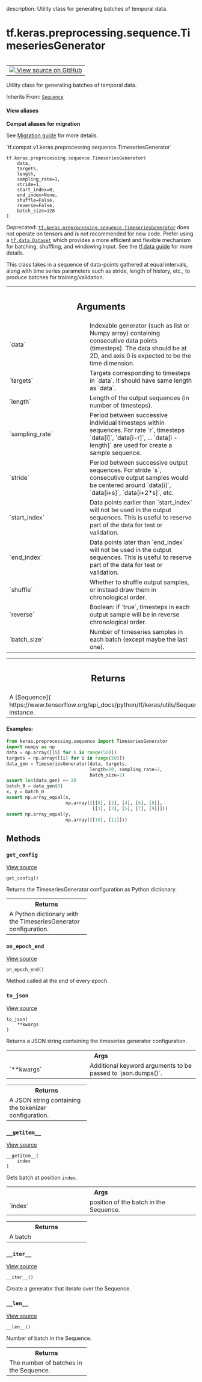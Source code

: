 description: Utility class for generating batches of temporal data.

<div itemscope itemtype="http://developers.google.com/ReferenceObject">
<meta itemprop="name" content="tf.keras.preprocessing.sequence.TimeseriesGenerator" />
<meta itemprop="path" content="Stable" />
<meta itemprop="property" content="__getitem__"/>
<meta itemprop="property" content="__init__"/>
<meta itemprop="property" content="__iter__"/>
<meta itemprop="property" content="__len__"/>
<meta itemprop="property" content="get_config"/>
<meta itemprop="property" content="on_epoch_end"/>
<meta itemprop="property" content="to_json"/>
</div>

# tf.keras.preprocessing.sequence.TimeseriesGenerator

<!-- Insert buttons and diff -->

<table class="tfo-notebook-buttons tfo-api nocontent" align="left">
<td>
  <a target="_blank" href="https://github.com/keras-team/keras/tree/v2.9.0/keras/preprocessing/sequence.py#L55-L231">
    <img src="https://www.tensorflow.org/images/GitHub-Mark-32px.png" />
    View source on GitHub
  </a>
</td>
</table>



Utility class for generating batches of temporal data.

Inherits From: [`Sequence`](../../../../tf/keras/utils/Sequence.md)

<section class="expandable">
  <h4 class="showalways">View aliases</h4>
  <p>
<b>Compat aliases for migration</b>
<p>See
<a href="https://www.tensorflow.org/guide/migrate">Migration guide</a> for
more details.</p>
<p>`tf.compat.v1.keras.preprocessing.sequence.TimeseriesGenerator`</p>
</p>
</section>

<pre class="devsite-click-to-copy prettyprint lang-py tfo-signature-link">
<code>tf.keras.preprocessing.sequence.TimeseriesGenerator(
    data,
    targets,
    length,
    sampling_rate=1,
    stride=1,
    start_index=0,
    end_index=None,
    shuffle=False,
    reverse=False,
    batch_size=128
)
</code></pre>



<!-- Placeholder for "Used in" -->

Deprecated: <a href="../../../../tf/keras/preprocessing/sequence/TimeseriesGenerator.md"><code>tf.keras.preprocessing.sequence.TimeseriesGenerator</code></a> does not
operate on tensors and is not recommended for new code. Prefer using a
<a href="../../../../tf/data/Dataset.md"><code>tf.data.Dataset</code></a> which provides a more efficient and flexible mechanism for
batching, shuffling, and windowing input. See the
[tf.data guide](https://www.tensorflow.org/guide/data) for more details.

This class takes in a sequence of data-points gathered at
equal intervals, along with time series parameters such as
stride, length of history, etc., to produce batches for
training/validation.

<!-- Tabular view -->
 <table class="responsive fixed orange">
<colgroup><col width="214px"><col></colgroup>
<tr><th colspan="2"><h2 class="add-link">Arguments</h2></th></tr>

<tr>
<td>
`data`
</td>
<td>
Indexable generator (such as list or Numpy array)
containing consecutive data points (timesteps).
The data should be at 2D, and axis 0 is expected
to be the time dimension.
</td>
</tr><tr>
<td>
`targets`
</td>
<td>
Targets corresponding to timesteps in `data`.
It should have same length as `data`.
</td>
</tr><tr>
<td>
`length`
</td>
<td>
Length of the output sequences (in number of timesteps).
</td>
</tr><tr>
<td>
`sampling_rate`
</td>
<td>
Period between successive individual timesteps
within sequences. For rate `r`, timesteps
`data[i]`, `data[i-r]`, ... `data[i - length]`
are used for create a sample sequence.
</td>
</tr><tr>
<td>
`stride`
</td>
<td>
Period between successive output sequences.
For stride `s`, consecutive output samples would
be centered around `data[i]`, `data[i+s]`, `data[i+2*s]`, etc.
</td>
</tr><tr>
<td>
`start_index`
</td>
<td>
Data points earlier than `start_index` will not be used
in the output sequences. This is useful to reserve part of the
data for test or validation.
</td>
</tr><tr>
<td>
`end_index`
</td>
<td>
Data points later than `end_index` will not be used
in the output sequences. This is useful to reserve part of the
data for test or validation.
</td>
</tr><tr>
<td>
`shuffle`
</td>
<td>
Whether to shuffle output samples,
or instead draw them in chronological order.
</td>
</tr><tr>
<td>
`reverse`
</td>
<td>
Boolean: if `true`, timesteps in each output sample will be
in reverse chronological order.
</td>
</tr><tr>
<td>
`batch_size`
</td>
<td>
Number of timeseries samples in each batch
(except maybe the last one).
</td>
</tr>
</table>



<!-- Tabular view -->
 <table class="responsive fixed orange">
<colgroup><col width="214px"><col></colgroup>
<tr><th colspan="2"><h2 class="add-link">Returns</h2></th></tr>
<tr class="alt">
<td colspan="2">
A [Sequence](
https://www.tensorflow.org/api_docs/python/tf/keras/utils/Sequence)
instance.
</td>
</tr>

</table>



#### Examples:

```python
from keras.preprocessing.sequence import TimeseriesGenerator
import numpy as np
data = np.array([[i] for i in range(50)])
targets = np.array([[i] for i in range(50)])
data_gen = TimeseriesGenerator(data, targets,
                               length=10, sampling_rate=2,
                               batch_size=2)
assert len(data_gen) == 20
batch_0 = data_gen[0]
x, y = batch_0
assert np.array_equal(x,
                      np.array([[[0], [2], [4], [6], [8]],
                                [[1], [3], [5], [7], [9]]]))
assert np.array_equal(y,
                      np.array([[10], [11]]))
```


## Methods

<h3 id="get_config"><code>get_config</code></h3>

<a target="_blank" class="external" href="https://github.com/keras-team/keras/tree/v2.9.0/keras/preprocessing/sequence.py#L182-L215">View source</a>

<pre class="devsite-click-to-copy prettyprint lang-py tfo-signature-link">
<code>get_config()
</code></pre>

Returns the TimeseriesGenerator configuration as Python dictionary.


<!-- Tabular view -->
 <table class="responsive fixed orange">
<colgroup><col width="214px"><col></colgroup>
<tr><th colspan="2">Returns</th></tr>
<tr class="alt">
<td colspan="2">
A Python dictionary with the TimeseriesGenerator configuration.
</td>
</tr>

</table>



<h3 id="on_epoch_end"><code>on_epoch_end</code></h3>

<a target="_blank" class="external" href="https://github.com/keras-team/keras/tree/v2.9.0/keras/utils/data_utils.py#L493-L496">View source</a>

<pre class="devsite-click-to-copy prettyprint lang-py tfo-signature-link">
<code>on_epoch_end()
</code></pre>

Method called at the end of every epoch.
    

<h3 id="to_json"><code>to_json</code></h3>

<a target="_blank" class="external" href="https://github.com/keras-team/keras/tree/v2.9.0/keras/preprocessing/sequence.py#L217-L231">View source</a>

<pre class="devsite-click-to-copy prettyprint lang-py tfo-signature-link">
<code>to_json(
    **kwargs
)
</code></pre>

Returns a JSON string containing the timeseries generator configuration.


<!-- Tabular view -->
 <table class="responsive fixed orange">
<colgroup><col width="214px"><col></colgroup>
<tr><th colspan="2">Args</th></tr>

<tr>
<td>
`**kwargs`
</td>
<td>
Additional keyword arguments
to be passed to `json.dumps()`.
</td>
</tr>
</table>



<!-- Tabular view -->
 <table class="responsive fixed orange">
<colgroup><col width="214px"><col></colgroup>
<tr><th colspan="2">Returns</th></tr>
<tr class="alt">
<td colspan="2">
A JSON string containing the tokenizer configuration.
</td>
</tr>

</table>



<h3 id="__getitem__"><code>__getitem__</code></h3>

<a target="_blank" class="external" href="https://github.com/keras-team/keras/tree/v2.9.0/keras/preprocessing/sequence.py#L164-L180">View source</a>

<pre class="devsite-click-to-copy prettyprint lang-py tfo-signature-link">
<code>__getitem__(
    index
)
</code></pre>

Gets batch at position `index`.


<!-- Tabular view -->
 <table class="responsive fixed orange">
<colgroup><col width="214px"><col></colgroup>
<tr><th colspan="2">Args</th></tr>

<tr>
<td>
`index`
</td>
<td>
position of the batch in the Sequence.
</td>
</tr>
</table>



<!-- Tabular view -->
 <table class="responsive fixed orange">
<colgroup><col width="214px"><col></colgroup>
<tr><th colspan="2">Returns</th></tr>
<tr class="alt">
<td colspan="2">
A batch
</td>
</tr>

</table>



<h3 id="__iter__"><code>__iter__</code></h3>

<a target="_blank" class="external" href="https://github.com/keras-team/keras/tree/v2.9.0/keras/utils/data_utils.py#L498-L501">View source</a>

<pre class="devsite-click-to-copy prettyprint lang-py tfo-signature-link">
<code>__iter__()
</code></pre>

Create a generator that iterate over the Sequence.


<h3 id="__len__"><code>__len__</code></h3>

<a target="_blank" class="external" href="https://github.com/keras-team/keras/tree/v2.9.0/keras/preprocessing/sequence.py#L159-L162">View source</a>

<pre class="devsite-click-to-copy prettyprint lang-py tfo-signature-link">
<code>__len__()
</code></pre>

Number of batch in the Sequence.


<!-- Tabular view -->
 <table class="responsive fixed orange">
<colgroup><col width="214px"><col></colgroup>
<tr><th colspan="2">Returns</th></tr>
<tr class="alt">
<td colspan="2">
The number of batches in the Sequence.
</td>
</tr>

</table>






